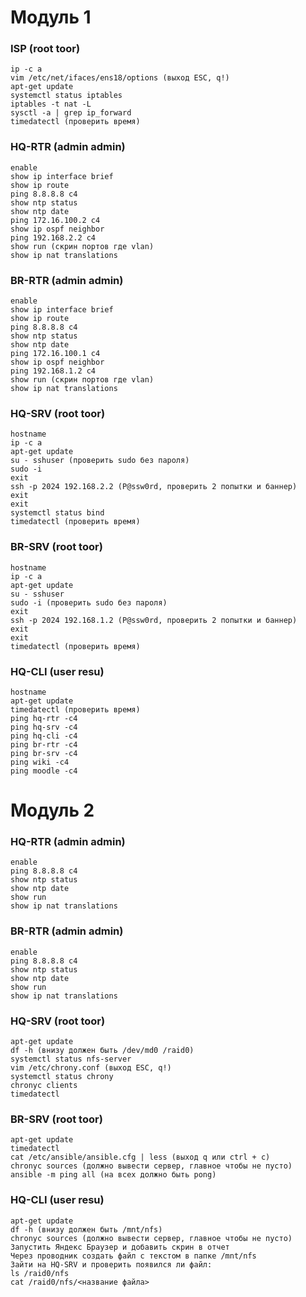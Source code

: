 # Модуль 1
### ISP (root toor)
```
ip -c a
vim /etc/net/ifaces/ens18/options (выход ESC, q!)
apt-get update
systemctl status iptables
iptables -t nat -L
sysctl -a | grep ip_forward
timedatectl (проверить время)
```
### HQ-RTR (admin admin)
```
enable
show ip interface brief
show ip route
ping 8.8.8.8 c4
show ntp status
show ntp date
ping 172.16.100.2 c4
show ip ospf neighbor
ping 192.168.2.2 c4
show run (скрин портов где vlan) 
show ip nat translations
```
### BR-RTR (admin admin)
```
enable
show ip interface brief
show ip route
ping 8.8.8.8 c4
show ntp status
show ntp date
ping 172.16.100.1 c4
show ip ospf neighbor
ping 192.168.1.2 c4
show run (скрин портов где vlan)
show ip nat translations
```
### HQ-SRV (root toor)
```
hostname
ip -c a
apt-get update
su - sshuser (проверить sudo без пароля)
sudo -i
exit
ssh -p 2024 192.168.2.2 (P@ssw0rd, проверить 2 попытки и баннер)
exit
exit
systemctl status bind
timedatectl (проверить время)
```
### BR-SRV (root toor)
```
hostname
ip -c a
apt-get update
su - sshuser
sudo -i (проверить sudo без пароля)
exit
ssh -p 2024 192.168.1.2 (P@ssw0rd, проверить 2 попытки и баннер)
exit
exit
timedatectl (проверить время)
```
### HQ-CLI (user resu)
```
hostname
apt-get update
timedatectl (проверить время)
ping hq-rtr -c4
ping hq-srv -c4
ping hq-cli -c4
ping br-rtr -c4
ping br-srv -c4
ping wiki -c4
ping moodle -c4
```
# Модуль 2
### HQ-RTR (admin admin)
```
enable
ping 8.8.8.8 c4
show ntp status
show ntp date
show run
show ip nat translations
```
### BR-RTR (admin admin)
```
enable
ping 8.8.8.8 c4
show ntp status
show ntp date
show run
show ip nat translations
```
### HQ-SRV (root toor)
```
apt-get update
df -h (внизу должен быть /dev/md0 /raid0)
systemctl status nfs-server
vim /etc/chrony.conf (выход ESC, q!)
systemctl status chrony
chronyc clients
timedatectl 
```
### BR-SRV (root toor)
```
apt-get update
timedatectl 
cat /etc/ansible/ansible.cfg | less (выход q или ctrl + c)
chronyc sources (должно вывести сервер, главное чтобы не пусто)
ansible -m ping all (на всех должно быть pong)
```
### HQ-CLI (user resu)
```
apt-get update
df -h (внизу должен быть /mnt/nfs)
chronyc sources (должно вывести сервер, главное чтобы не пусто)
Запустить Яндекс Браузер и добавить скрин в отчет
Через проводник создать файл с текстом в папке /mnt/nfs
Зайти на HQ-SRV и проверить появился ли файл:
ls /raid0/nfs
cat /raid0/nfs/<название файла>
```

